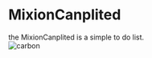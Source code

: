 # MixionCanplited
the MixionCanplited is a simple to do list.  
![carbon](https://user-images.githubusercontent.com/41492470/161658677-c5b51680-9d11-487f-a7e9-dc78209836df.png)
